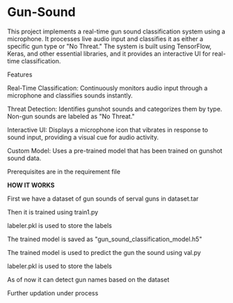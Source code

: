 # Gun-Sound
This project implements a real-time gun sound classification system using a microphone. It processes live audio input and classifies it as either a specific gun type or "No Threat." The system is built using TensorFlow, Keras, and other essential libraries, and it provides an interactive UI for real-time classification.

Features

Real-Time Classification: Continuously monitors audio input through a microphone and classifies sounds instantly.

Threat Detection: Identifies gunshot sounds and categorizes them by type. Non-gun sounds are labeled as "No Threat."

Interactive UI: Displays a microphone icon that vibrates in response to sound input, providing a visual cue for audio activity.

Custom Model: Uses a pre-trained model that has been trained on gunshot sound data.

Prerequisites are in the requirement file

**HOW IT WORKS**

First we have a dataset of gun sounds of serval guns in dataset.tar

Then it is trained using train1.py

labeler.pkl is used to store the labels

The trained model is saved as  "gun_sound_classification_model.h5" 

The trained model is used to predict the gun the sound using val.py

labeler.pkl is used to store the labels

As of now it can detect gun names based on the dataset

Further updation under process
